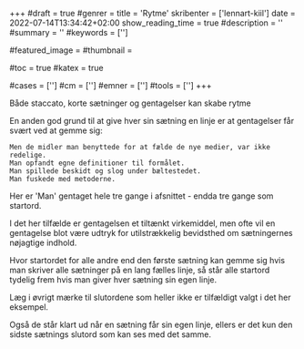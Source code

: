 +++
#draft = true
#genrer =
title = 'Rytme'
skribenter = ['lennart-kiil']
date = 2022-07-14T13:34:42+02:00
show_reading_time = true
#description = ''
#summary = ''
#keywords = ['']

#featured_image =
#thumbnail =

#toc = true
#katex = true

#cases = ['']
#cm = ['']
#emner = ['']
#tools = ['']
+++


Både staccato, korte sætninger og gentagelser kan skabe rytme

En anden god grund til at give hver sin sætning en linje er at gentagelser får svært ved at gemme sig:

```
Men de midler man benyttede for at fælde de nye medier, var ikke redelige.
Man opfandt egne definitioner til formålet.
Man spillede beskidt og slog under bæltestedet.
Man fuskede med metoderne.
```

Her er 'Man' gentaget hele tre gange i afsnittet - endda tre gange som startord.

I det her tilfælde er gentagelsen et tiltænkt virkemiddel, men ofte vil en gentagelse blot være udtryk for utilstrækkelig bevidsthed om sætningernes nøjagtige indhold.

Hvor startordet for alle andre end den første sætning kan gemme sig hvis man skriver alle sætninger på en lang fælles linje, så står alle startord tydelig frem hvis man giver hver sætning sin egen linje.

Læg i øvrigt mærke til slutordene som heller ikke er tilfældigt valgt i det her eksempel.

Også de står klart ud når en sætning får sin egen linje, ellers er det kun den sidste sætnings slutord som kan ses med det samme.



